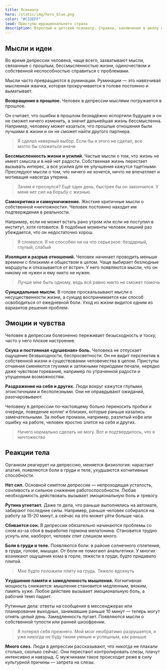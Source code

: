 ```yaml
---
title: Психиатр
hero: /static/img/hero_blue.png
color: "#C1DEFF"
lead: Приступы иррационального страха
description: Взрослый и детский психиатр. Справки, заключения в школу и садик. Вызов специалиста на дом
---
```


## Мысли и идеи

Во время депрессии человека, чаще всего, захватывают мысли, связанные с прошлым, бессмысленностью жизни, одиночеством и
собственной неспособностью справиться с проблемами.

Мысли часто превращаются в руминации. Руминации — это навязчивая мысленная жвачка, которая прокручивается в голове
постоянно и выматывает.

**Возвращение в прошлое.** Человек в депрессии мыслями погружается в прошлое.

Он считает, что ошибки в прошлом безнадёжно испортили будущее и он не сможет ничего изменить, а значит дальнейшая жизнь
бессмысленна. Например, человеку может казаться, что прошлые отношения были лучшими в жизни и он не сможет найти другого
партнера.

> Я сделал неверный выбор. Если бы я этого не сделал, все могло бы сложиться иначе

**Бессмысленность жизни и усилий.** Частые мысли о том, что жизнь не имеет смысла и в ней нет радости. Собственная жизнь
перестает вызывать интерес, а все усилия для ее улучшения кажутся тщетными. Преследуют мысли о том, что ничего не
хочется, ничто не впечатляет и мотивация навсегда утеряна.

> Зачем я проснулся? Ещё один день, быстрее бы он закончился. У меня нет сил на борьбу с жизнью

**Самокритика и самоуничижение.** Жесткие критичные мысли о собственной «ничтожности». Человек постоянно находит им
подтверждения в реальности.

Например, если не может встать рано утром или если не поступил в институт, хотя готовился. В подобные моменты человек
лишний раз убеждается, что он недостаточно хорош.

> Я сломался. Я не способен ни на что серьезное: бездарный, глупый, слабый

**Изоляция и разрыв отношений.** Человек начинает проводить меньше времени с близкими и обществом в целом. Чаще выбирает
безлюдные маршруты и отказывается от встреч. У него появляются мысли, что он никому не нужен и ему никто не нужен.

> Лучше мне быть одному, ведь всё равно никто не сможет помочь

**Суицидальные мысли.** В голове проскальзывают мысли о несущественности жизни, а суицид воспринимается как способ
освободиться от ежедневной боли. Уход из жизни видится одним из вариантов решения проблем.

## Эмоции и чувства

Человек в депрессии болезненно переживает безысходность и тоску, часто у него плохое настроение.

**Скука и постоянная «душевная» боль.** Человека не отпускает ощущение безвыходности, беспросветности. Он не видит
перспектив в собственной жизни и существовании человечества в целом. Приступы отчаяния сменяются глухими и затяжными
периодами печали, нередко даже чувством горевания, например по утраченной радости и упущенным возможностям.

**Раздражение на себя и других.** Люди вокруг кажутся глупыми, эгоистичными и бесполезными. Они не оправдывают ожиданий,
разочаровывают.

Человеку в депрессии по-настоящему больно переносить пробки и очереди, поведение коллег и близких, которые раньше
казались замечательными. За любые промахи, например, разлитый кофе или ошибку на работе, человек яростно злится на себя
и других.

> Ничего нормально сделать не могу. Вот и подтвердилось, что я ничтожество

## Реакции тела

Организм реагирует на депрессию, меняется физиология: нарастает апатия, появляются боли в груди и теле, ухудшаются
когнитивные способности.

**Нет сил.** Основной симптом депрессии — непроходящая усталость, сонливость и сильное снижение работоспособности. Любая
необходимость действовать вызывает эмоциональную боль и тревогу.

**Рутина угнетает.** Даже те дела, что раньше выполнялись на автомате, забирают последние силы. Например, раньше человек
собирался на работу за 15-20 минут, а сейчас на это может уйти больше часа.

**Сбивается сон.** В депрессии обязательно начинаются проблемы со сном из-за сбоя в выработке гормона мелатонина.
Становится трудно уснуть или, наоборот, человек спит слишком много.

**Боли в груди и теле.** Появляются боли: в районе солнечного сплетения, в груди, голове, мышцах. От боли не помогают
анальгетики. У многих возникают ощущения кома в горле, тяжести в груди, будто придавило плитой.

> Мне будто положили плиту на грудь. Тяжело вдохнуть

**Ухудшение памяти и замедленность мышления.** Когнитивная мощность снижается: мышление становится медленным, вязким,
память хуже. Любое действие вызывает эмоциональную боль, а рабочий темп падает.

Рутинные дела: ответы на сообщения в мессенджерах или планирование выходных, занимавшие раньше 10 минут — теперь могут
отнять целый день. Замедленность пугает. Появляются мысли о собственной тупости или ранней шизофрении.

> Я потерял себя прежнего. Мой мозг необратимо разрушается, я уже никогда не буду таким умным и успешным, как раньше

**Много слез.** Люди в депрессии рассказывают, что никогда не плакали столько, сколько сейчас. Они перестают
контролировать слезы, плачут интенсивно и навзрыд. С мужчинами такое происходит реже в силу культурной причины — запрета
на слезы.
